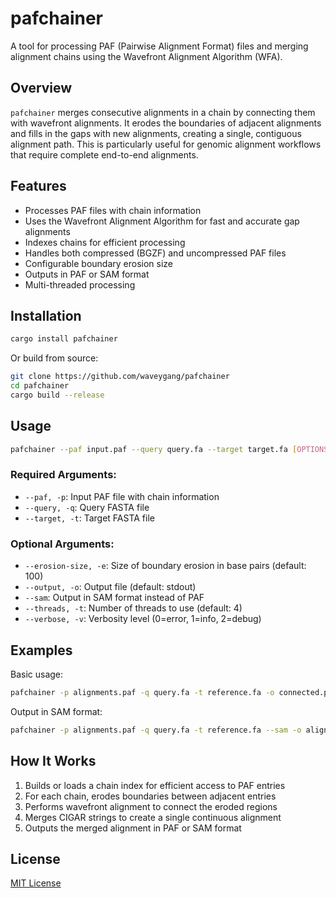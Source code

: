 # pafchainer

A tool for processing PAF (Pairwise Alignment Format) files and merging alignment chains using the Wavefront Alignment Algorithm (WFA).

## Overview

`pafchainer` merges consecutive alignments in a chain by connecting them with wavefront alignments. It erodes the boundaries of adjacent alignments and fills in the gaps with new alignments, creating a single, contiguous alignment path. This is particularly useful for genomic alignment workflows that require complete end-to-end alignments.

## Features

- Processes PAF files with chain information
- Uses the Wavefront Alignment Algorithm for fast and accurate gap alignments
- Indexes chains for efficient processing
- Handles both compressed (BGZF) and uncompressed PAF files
- Configurable boundary erosion size
- Outputs in PAF or SAM format
- Multi-threaded processing

## Installation

```bash
cargo install pafchainer
```

Or build from source:

```bash
git clone https://github.com/waveygang/pafchainer
cd pafchainer
cargo build --release
```

## Usage

```bash
pafchainer --paf input.paf --query query.fa --target target.fa [OPTIONS]
```

### Required Arguments:

- `--paf, -p`: Input PAF file with chain information
- `--query, -q`: Query FASTA file
- `--target, -t`: Target FASTA file

### Optional Arguments:

- `--erosion-size, -e`: Size of boundary erosion in base pairs (default: 100)
- `--output, -o`: Output file (default: stdout)
- `--sam`: Output in SAM format instead of PAF
- `--threads, -t`: Number of threads to use (default: 4)
- `--verbose, -v`: Verbosity level (0=error, 1=info, 2=debug)

## Examples

Basic usage:
```bash
pafchainer -p alignments.paf -q query.fa -t reference.fa -o connected.paf
```

Output in SAM format:
```bash
pafchainer -p alignments.paf -q query.fa -t reference.fa --sam -o aligned.sam
```

## How It Works

1. Builds or loads a chain index for efficient access to PAF entries
2. For each chain, erodes boundaries between adjacent entries
3. Performs wavefront alignment to connect the eroded regions
4. Merges CIGAR strings to create a single continuous alignment
5. Outputs the merged alignment in PAF or SAM format

## License

[MIT License](LICENSE)
